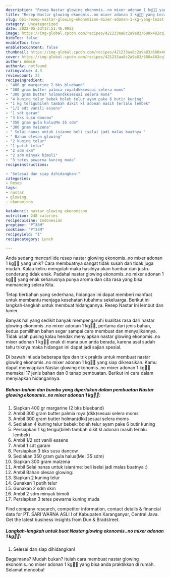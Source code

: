 ```yaml
---
description: "Resep Nastar glowing ekonomis..no mixer adonan 1 kg🍍🍪 yang Lezat Sekali"
title: "Resep Nastar glowing ekonomis..no mixer adonan 1 kg🍍🍪 yang Lezat Sekali"
slug: 661-resep-nastar-glowing-ekonomisno-mixer-adonan-1-kg-yang-lezat-sekali
category: Uncategorized
date: 2022-05-23T17:51:46.995Z
image: https://img-global.cpcdn.com/recipes/421233aa8c2a9a83/680x482cq70/nastar-glowing-ekonomisno-mixer-adonan-1-kg-foto-resep-utama.jpg
hideToc: false
enableToc: true
enableTocContent: false
thumbnail: https://img-global.cpcdn.com/recipes/421233aa8c2a9a83/680x482cq70/nastar-glowing-ekonomisno-mixer-adonan-1-kg-foto-resep-utama.jpg
cover: https://img-global.cpcdn.com/recipes/421233aa8c2a9a83/680x482cq70/nastar-glowing-ekonomisno-mixer-adonan-1-kg-foto-resep-utama.jpg
author: Admin
authorAv: notfound
ratingvalue: 4.3
reviewcount: 23
recipeingredient:
- "400 gr margarine 2 bks blueband"
- "300 gram butter palmia royaldkksesuai selera moms"
- "300 gram butter holmandkksesuai selera moms"
- "4 kuning telur bebek boleh telur ayam pake 6 butir kuning"
- "1 kg terigubileh tambah dikit kl adonan masih terlalu lembek"
- "1/2 sdt vanili essens"
- "1 sdt garam"
- "3 bks susu dancow"
- "350 gram gula halusMe 35 sdm"
- "300 gram maizena"
- " Selai nanas untuk isianme beli iselai jadi malas buatnya "
- " Bahan olesan glowing"
- "2 kuning telur"
- "1 putih telur"
- "2 sdm skm"
- "2 sdm minyak bimoli"
- "3 tetes pewarna kuning muda"
recipeinstructions:

- "Selesai dan siap dihidangkan!"
categories:
- Resep
tags:
- nastar
- glowing
- ekonomisno

katakunci: nastar glowing ekonomisno 
nutrition: 248 calories
recipecuisine: Indonesian
preptime: "PT38M"
cooktime: "PT33M"
recipeyield: "1"
recipecategory: Lunch

---
```





Anda sedang mencari ide resep nastar glowing ekonomis..no mixer adonan 1 kg🍍🍪 yang unik? Cara membuatnya sangat tidak susah dan tidak juga mudah. Kalau keliru mengolah maka hasilnya akan hambar dan justru cenderung tidak enak. Padahal nastar glowing ekonomis..no mixer adonan 1 kg🍍🍪 yang enak seharusnya punya aroma dan cita rasa yang bisa memancing selera Kita.





Tetap berbahan yang sederhana, hidangan ini dapat memberi manfaat untuk membantu menjaga kesehatan tubuhmu sekeluarga. Berikut ini langkah-langkah untuk membuat hidangannya. Resep Nastar Ini lembut dan lumer.

Banyak hal yang sedikit banyak mempengaruhi kualitas rasa dari nastar glowing ekonomis..no mixer adonan 1 kg🍍🍪, pertama dari jenis bahan, kedua pemilihan bahan segar sampai cara membuat dan menyajikannya. Tidak usah pusing kalau hendak menyiapkan nastar glowing ekonomis..no mixer adonan 1 kg🍍🍪 enak di mana pun anda berada, karena asal sudah tahu triknya maka hidangan ini dapat jadi sajian spesial.






Di bawah ini ada beberapa tips dan trik praktis untuk membuat nastar glowing ekonomis..no mixer adonan 1 kg🍍🍪 yang siap dikreasikan. Kamu dapat menyiapkan Nastar glowing ekonomis..no mixer adonan 1 kg🍍🍪 memakai 17 jenis bahan dan 0 tahap pembuatan. Berikut ini cara dalam menyiapkan hidangannya.

<!--inarticleads1-->

##### Bahan-bahan dan bumbu yang diperlukan dalam pembuatan Nastar glowing ekonomis..no mixer adonan 1 kg🍍🍪:

1. Siapkan 400 gr margarine (2 bks blueband)
1. Ambil 300 gram butter palmia royal(dkk)sesuai selera moms
1. Ambil 300 gram butter holman(dkk)sesuai selera moms
1. Sediakan 4 kuning telur bebek: boleh telur ayam pake 6 butir kuning
1. Persiapkan 1 kg terigu(bileh tambah dikit kl adonan masih terlalu lembek)
1. Ambil 1/2 sdt vanili essens
1. Ambil 1 sdt garam
1. Persiapkan 3 bks susu dancow
1. Sediakan 350 gram gula halus(Me: 35 sdm)
1. Siapkan 300 gram maizena
1. Ambil  Selai nanas untuk isian(me: beli iselai jadi malas buatnya :)
1. Ambil  Bahan olesan glowing:
1. Siapkan 2 kuning telur
1. Gunakan 1 putih telur
1. Gunakan 2 sdm skm
1. Ambil 2 sdm minyak bimoli
1. Persiapkan 3 tetes pewarna kuning muda


Find company research, competitor information, contact details &amp; financial data for PT. SARI WARNA ASLI I of Kabupaten Karanganyar, Central Java. Get the latest business insights from Dun &amp; Bradstreet. 

<!--inarticleads2-->

##### Langkah-langkah untuk buat Nastar glowing ekonomis..no mixer adonan 1 kg🍍🍪:


1. Selesai dan siap dihidangkan!



Bagaimana? Mudah bukan? Itulah cara membuat nastar glowing ekonomis..no mixer adonan 1 kg🍍🍪 yang bisa anda praktikkan di rumah. Selamat mencoba!
